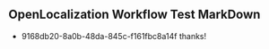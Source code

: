 ## OpenLocalization Workflow Test MarkDown
* 9168db20-8a0b-48da-845c-f161fbc8a14f thanks!

<!--HONumber=Aug16_HO5-->


